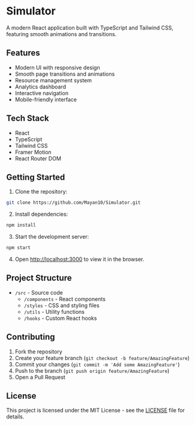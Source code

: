 # Simulator

A modern React application built with TypeScript and Tailwind CSS, featuring smooth animations and transitions.

## Features

- Modern UI with responsive design
- Smooth page transitions and animations
- Resource management system
- Analytics dashboard
- Interactive navigation
- Mobile-friendly interface

## Tech Stack

- React
- TypeScript
- Tailwind CSS
- Framer Motion
- React Router DOM

## Getting Started

1. Clone the repository:

```bash
git clone https://github.com/Mayan10/Simulator.git
```

2. Install dependencies:

```bash
npm install
```

3. Start the development server:

```bash
npm start
```

4. Open [http://localhost:3000](http://localhost:3000) to view it in the browser.

## Project Structure

- `/src` - Source code
  - `/components` - React components
  - `/styles` - CSS and styling files
  - `/utils` - Utility functions
  - `/hooks` - Custom React hooks

## Contributing

1. Fork the repository
2. Create your feature branch (`git checkout -b feature/AmazingFeature`)
3. Commit your changes (`git commit -m 'Add some AmazingFeature'`)
4. Push to the branch (`git push origin feature/AmazingFeature`)
5. Open a Pull Request

## License

This project is licensed under the MIT License - see the [LICENSE](LICENSE) file for details.
